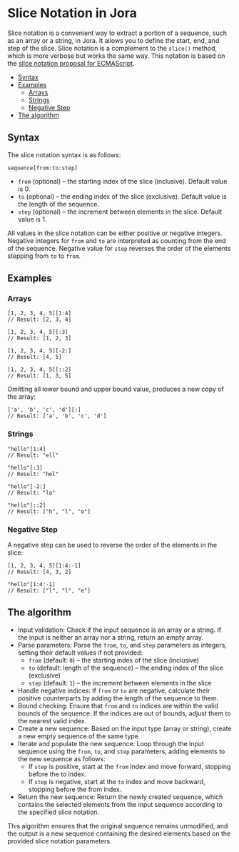 # Slice Notation in Jora

Slice notation is a convenient way to extract a portion of a sequence, such as an array or a string, in Jora. It allows you to define the start, end, and step of the slice. Slice notation is a complement to the `slice()` method, which is more verbose but works the same way. This notation is based on the [slice notation proposal for ECMAScript](https://github.com/tc39/proposal-slice-notation).

- [Syntax](#syntax)
- [Examples](#examples)
    - [Arrays](#arrays)
    - [Strings](#strings)
    - [Negative Step](#negative-step)
- [The algorithm](#the-algorithm)

## Syntax

The slice notation syntax is as follows:

```
sequence[from:to:step]
```

- `from` (optional) – the starting index of the slice (inclusive). Default value is 0.
- `to` (optional) – the ending index of the slice (exclusive). Default value is the length of the sequence.
- `step` (optional) – the increment between elements in the slice. Default value is 1.

All values in the slice notation can be either positive or negative integers. Negative integers for `from` and `to` are interpreted as counting from the end of the sequence. Negative value for `step` reverses the order of the elements stepping from `to` to `from`.

## Examples

### Arrays

```jora
[1, 2, 3, 4, 5][1:4]
// Result: [2, 3, 4]
```
```jora
[1, 2, 3, 4, 5][:3]
// Result: [1, 2, 3]
```
```jora
[1, 2, 3, 4, 5][-2:]
// Result: [4, 5]
```
```jora
[1, 2, 3, 4, 5][::2]
// Result: [1, 3, 5]
```

Omitting all lower bound and upper bound value, produces a new copy of the array:

```jora
['a', 'b', 'c', 'd'][:]
// Result: ['a', 'b', 'c', 'd']
```

### Strings

```jora
"hello"[1:4]
// Result: "ell"
```
```jora
"hello"[:3]
// Result: "hel"
```
```jora
"hello"[-2:]
// Result: "lo"
```
```jora
"hello"[::2]
// Result: ["h", "l", "o"]
```

### Negative Step

A negative step can be used to reverse the order of the elements in the slice:

```jora
[1, 2, 3, 4, 5][1:4:-1]
// Result: [4, 3, 2]
```
```jora
"hello"[1:4:-1]
// Result: ["l", "l", "e"]
```

## The algorithm

- Input validation: Check if the input sequence is an array or a string. If the input is neither an array nor a string, return an empty array.
- Parse parameters: Parse the `from`, `to`, and `step` parameters as integers, setting their default values if not provided:
    - `from` (default: `0`) – the starting index of the slice (inclusive)
    - `to` (default: length of the sequence) – the ending index of the slice (exclusive)
    - `step` (default: `1`) – the increment between elements in the slice
- Handle negative indices: If `from` or `to` are negative, calculate their positive counterparts by adding the length of the sequence to them.
- Bound checking: Ensure that `from` and `to` indices are within the valid bounds of the sequence. If the indices are out of bounds, adjust them to the nearest valid index.
- Create a new sequence: Based on the input type (array or string), create a new empty sequence of the same type.
- Iterate and populate the new sequence: Loop through the input sequence using the `from`, `to`, and `step` parameters, adding elements to the new sequence as follows:
    - If `step` is positive, start at the `from` index and move forward, stopping before the to index.
    - If `step` is negative, start at the `to` index and move backward, stopping before the from index.
- Return the new sequence: Return the newly created sequence, which contains the selected elements from the input sequence according to the specified slice notation.

This algorithm ensures that the original sequence remains unmodified, and the output is a new sequence containing the desired elements based on the provided slice notation parameters.
